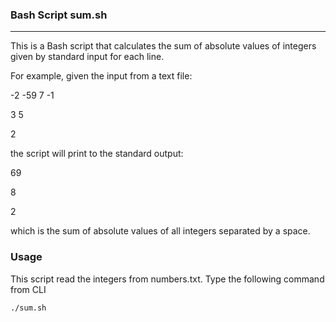 ### Bash Script sum.sh
---
This is a Bash script that calculates the sum of absolute values of integers given by standard input for each line. 

For example, given the input from a text file:

-2 -59 7 -1

3 5

2

the script will print to the standard output:

69

8

2

which is the sum of absolute values of all integers separated by a space.

### Usage
This script read the integers from numbers.txt.
Type the following command from CLI
```
./sum.sh
```